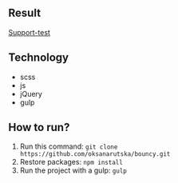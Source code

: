 
## Result
[Support-test](https://oksanarutska.github.io/Support-test/public/index.html)
## Technology
- scss
- js
- jQuery
- gulp

## How to run?
1. Run this command: ```git clone https://github.com/oksanarutska/bouncy.git```
2. Restore packages: ```npm install```
3. Run the project with a gulp: ```gulp```





